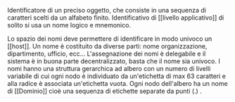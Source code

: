 Identificatore di un preciso oggetto, che consiste in una sequenza di caratteri scelti da un alfabeto finito. Identificativo di [[livello applicativo]] di solito si usa un nome logico e mnemonico.

Lo spazio dei nomi deve permettere di identificare in modo univoco un [[host]].
Un nome è costituito da diverse parti: nome organizzazione, dipartimento, ufficio, ecc...
L'assegnazione dei nomi è delegabile e il sistema è in buona parte decentralizzato, basta che il nome sia univoco.
I nomi hanno una struttura gerarchica ad albero con un numero di livelli variabile di cui ogni nodo è individuato da un'etichetta di max 63 caratteri e alla radice è associata un'etichetta vuota.
Ogni nodo dell'albero ha un nome di [[Dominio]] cioè una sequenza di etichette separate da punti (.) .
